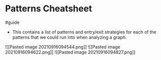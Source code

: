 # Patterns Cheatsheet
#guide

- This contains a list of patterns and entry/exit strategies for each of the patterns that we could run into when analyzing a graph.

![[Pasted image 20210916094544.png]]
![[Pasted image 20210916094622.png]]
![[Pasted image 20210916094827.png]]